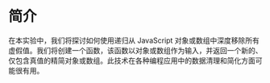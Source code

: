 # 简介

在本实验中，我们将探讨如何使用递归从 JavaScript 对象或数组中深度移除所有虚假值。我们将创建一个函数，该函数以对象或数组作为输入，并返回一个新的、仅包含真值的精简对象或数组。此技术在各种编程应用中的数据清理和简化方面可能很有用。
